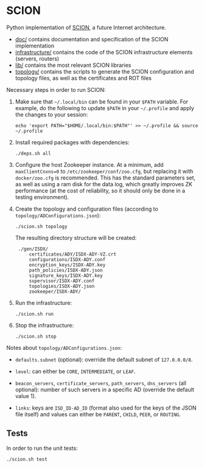 SCION
=====

Python implementation of [SCION](http://www.scion-architecture.net), a future
Internet architecture.

* [doc/](/doc) contains documentation and specification of the SCION
  implementation
* [infrastructure/](/infrastructure) contains the code of the SCION
  infrastructure elements (servers, routers)
* [lib/](/lib) contains the most relevant SCION libraries
* [topology/](/topology) contains the scripts to generate the SCION
  configuration and topology files, as well as the certificates and ROT files

Necessary steps in order to run SCION:

1. Make sure that `~/.local/bin` can be found in your `$PATH` variable. For
   example, do the following to update `$PATH` in your `~/.profile` and apply
   the changes to your session:

    `echo 'export PATH="$HOME/.local/bin:$PATH"' >> ~/.profile && source
    ~/.profile`

1. Install required packages with dependencies:

    `./deps.sh all`

1. Configure the host Zookeeper instance. At a minimum, add `maxClientCnxns=0`
   to `/etc/zookeeper/conf/zoo.cfg`, but replacing it with `docker/zoo.cfg` is
   recommended. This has the standard parameters set, as well as using a ram
   disk for the data log, which greatly improves ZK performance (at the cost of
   reliability, so it should only be done in a testing environment).

1. Create the topology and configuration files (according to
   `topology/ADConfigurations.json`):

    `./scion.sh topology`

    The resulting directory structure will be created:

        ./gen/ISDX/
            certificates/ADY/ISDX-ADY-VZ.crt
            configurations/ISDX-ADY.conf
            encryption_keys/ISDX-ADY.key
            path_policies/ISDX-ADY.json
            signature_keys/ISDX-ADY.key
            supervisor/ISDX-ADY.conf
            topologies/ISDX-ADY.json
            zookeeper/ISDX-ADY/

1. Run the infrastructure:

    `./scion.sh run`

1. Stop the infrastructure:

    `./scion.sh stop`

Notes about `topology/ADConfigurations.json`:

* `defaults.subnet` (optional): override the default subnet of `127.0.0.0/8`.

* `level`: can either be `CORE`, `INTERMEDIATE`, or `LEAF`.

* `beacon_servers`, `certificate_servers`, `path_servers`, `dns_servers` (all
  optional): number of such servers in a specific AD (override the default
  value 1).

* `links`: keys are `ISD_ID-AD_ID` (format also used for the keys of the JSON
  file itself) and values can either be `PARENT`, `CHILD`, `PEER`, or
  `ROUTING`.

## Tests

In order to run the unit tests:

  `./scion.sh test`

